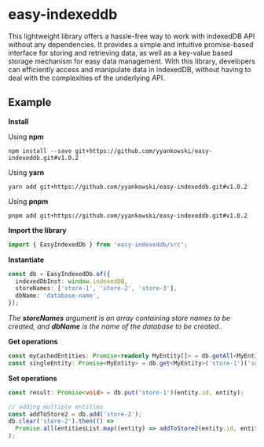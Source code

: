 # easy-indexeddb

This lightweight library offers a hassle-free way to work with indexedDB API without any dependencies. It provides a simple and intuitive promise-based interface for storing and retrieving data, as well as a key-value based storage mechanism for easy data management. With this library, developers can efficiently access and manipulate data in indexedDB, without having to deal with the complexities of the underlying API.

## Example

**Install**

Using **npm**
```console
npm install --save git+https://github.com/yyankowski/easy-indexeddb.git#v1.0.2
```

Using **yarn**

```console
yarn add git+https://github.com/yyankowski/easy-indexeddb.git#v1.0.2
```

Using **pnpm**

```console
pnpm add git+https://github.com/yyankowski/easy-indexeddb.git#v1.0.2
```

**Import the library**

```typescript
import { EasyIndexedDb } from 'easy-indexeddb/src';
```

**Instantiate**

```typescript
const db = EasyIndexedDb.of({
  indexedDbInst: window.indexedDB,
  storeNames: ['store-1', 'store-2', 'store-3'],
  dbName: 'database-name',
});
```

_The **storeNames** argument is an array containing store names to be created, and **dbName** is the name of the database to be created.._

**Get operations**

```typescript
const myCachedEntities: Promise<readonly MyEntity[]> = db.getAll<MyEntity>('store-1');
const singleEntity: Promise<MyEntity> = db.get<MyEntity>('store-1')('some-unique-id');
```

**Set operations**

```typescript
const result: Promise<void> = db.put('store-1')(entity.id, entity);

// adding multiple entities
const addToStore2 = db.add('store-2');
db.clear('store-2').then(() =>
  Promise.all(entitiesList.map((entity) => addToStore2(entity.id, entity)))
);
```
